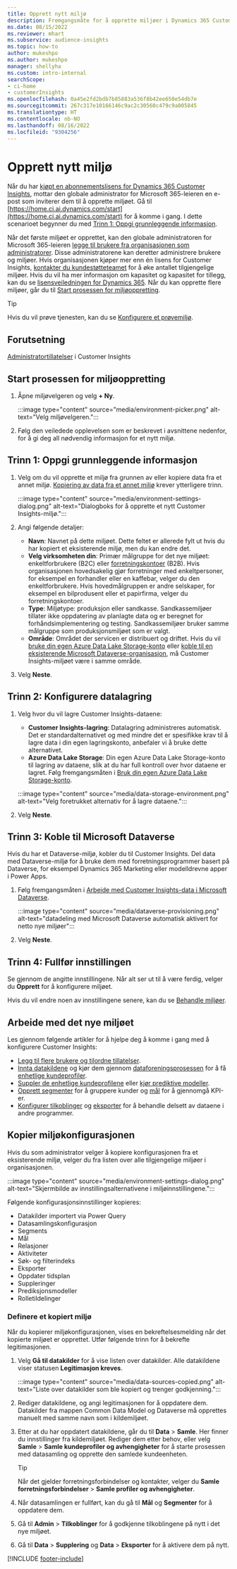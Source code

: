 ```yaml
---
title: Opprett nytt miljø
description: Fremgangsmåte for å opprette miljøer i Dynamics 365 Customer Insights.
ms.date: 08/15/2022
ms.reviewer: mhart
ms.subservice: audience-insights
ms.topic: how-to
author: mukeshpo
ms.author: mukeshpo
manager: shellyha
ms.custom: intro-internal
searchScope:
- ci-home
- customerInsights
ms.openlocfilehash: 0a45e2fd2bdb7b85883a536f8b42ee650e54db7e
ms.sourcegitcommit: 267c317e10166146c9ac2c30560c479c9a005845
ms.translationtype: HT
ms.contentlocale: nb-NO
ms.lasthandoff: 08/16/2022
ms.locfileid: "9304256"
---
```

# <a name="create-a-new-environment"></a>Opprett nytt miljø

Når du har [kjøpt en abonnementslisens for Dynamics 365 Customer Insights](paid-license.md), mottar den globale administrator for Microsoft 365-leieren en e-post som inviterer dem til å opprette miljøet. Gå til [https://home.ci.ai.dynamics.com/start](https://home.ci.ai.dynamics.com/start) for å komme i gang. I dette scenarioet begynner du med [Trinn 1: Oppgi grunnleggende informasjon](#step-1-provide-basic-information).

Når det første miljøet er opprettet, kan den globale administratoren for Microsoft 365-leieren [legge til brukere fra organisasjonen som administratorer](permissions.md). Disse administratorene kan deretter administrere brukere og miljøer. Hvis organisasjonen kjøper mer enn én lisens for Customer Insights, [kontakter du kundestøtteteamet](https://go.microsoft.com/fwlink/?linkid=2079641) for å øke antallet tilgjengelige miljøer. Hvis du vil ha mer informasjon om kapasitet og kapasitet for tillegg, kan du se [lisensveiledningen for Dynamics 365](https://go.microsoft.com/fwlink/?LinkId=866544). Når du kan opprette flere miljøer, går du til [Start prosessen for miljøoppretting](#start-the-environment-creation-process).

> [!TIP]
> Hvis du vil prøve tjenesten, kan du se [Konfigurere et prøvemiljø](trial-signup.md).

## <a name="prerequisites"></a>Forutsetning

[Administratortillatelser](permissions.md) i Customer Insights

## <a name="start-the-environment-creation-process"></a>Start prosessen for miljøoppretting

1. Åpne miljøvelgeren og velg **+ Ny**.
  
   :::image type="content" source="media/environment-picker.png" alt-text="Velg miljøvelgeren.":::

1. Følg den veiledede opplevelsen som er beskrevet i avsnittene nedenfor, for å gi deg all nødvendig informasjon for et nytt miljø.

## <a name="step-1-provide-basic-information"></a>Trinn 1: Oppgi grunnleggende informasjon

1. Velg om du vil opprette et miljø fra grunnen av eller kopiere data fra et annet miljø. [Kopiering av data fra et annet miljø](#copy-the-environment-configuration) krever ytterligere trinn.

   :::image type="content" source="media/environment-settings-dialog.png" alt-text="Dialogboks for å opprette et nytt Customer Insights-miljø.":::

1. Angi følgende detaljer:

   - **Navn**: Navnet på dette miljøet. Dette feltet er allerede fylt ut hvis du har kopiert et eksisterende miljø, men du kan endre det.
   - **Velg virksomheten din**: Primær målgruppe for det nye miljøet: enkeltforbrukere (B2C) eller [forretningskontoer](work-with-business-accounts.md) (B2B). Hvis organisasjonen hovedsakelig gjør forretninger med enkeltpersoner, for eksempel en forhandler eller en kaffebar, velger du den enkeltforbrukere. Hvis hovedmålgruppen er andre selskaper, for eksempel en bilprodusent eller et papirfirma, velger du forretningskontoer.
   - **Type**: Miljøtype: produksjon eller sandkasse. Sandkassemiljøer tillater ikke oppdatering av planlagte data og er beregnet for forhåndsimplementering og testing. Sandkassemiljøer bruker samme målgruppe som produksjonsmiljøet som er valgt.
   - **Område**: Området der servicen er distribuert og driftet. Hvis du vil [bruke din egen Azure Data Lake Storage-konto](own-data-lake-storage.md) eller [koble til en eksisterende Microsoft Dataverse-organisasjon](customer-insights-dataverse.md), må Customer Insights-miljøet være i samme område.

1. Velg **Neste**.

## <a name="step-2-configure-data-storage"></a>Trinn 2: Konfigurere datalagring

1. Velg hvor du vil lagre Customer Insights-dataene:

   - **Customer Insights-lagring**: Datalagring administreres automatisk. Det er standardalternativet og med mindre det er spesifikke krav til å lagre data i din egen lagringskonto, anbefaler vi å bruke dette alternativet.
   - **Azure Data Lake Storage**: Din egen Azure Data Lake Storage-konto til lagring av dataene, slik at du har full kontroll over hvor dataene er lagret. Følg fremgangsmåten i [Bruk din egen Azure Data Lake Storage-konto](own-data-lake-storage.md).

   :::image type="content" source="media/data-storage-environment.png" alt-text="Velg foretrukket alternativ for å lagre dataene.":::

1. Velg **Neste**.

## <a name="step-3-connect-to-microsoft-dataverse"></a>Trinn 3: Koble til Microsoft Dataverse

Hvis du har et Dataverse-miljø, kobler du til Customer Insights. Del data med Dataverse-miljø for å bruke dem med forretningsprogrammer basert på Dataverse, for eksempel Dynamics 365 Marketing eller modelldrevne apper i Power Apps.

1. Følg fremgangsmåten i [Arbeide med Customer Insights-data i Microsoft Dataverse](customer-insights-dataverse.md).

   :::image type="content" source="media/dataverse-provisioning.png" alt-text="datadeling med Microsoft Dataverse automatisk aktivert for netto nye miljøer":::

1. Velg **Neste**.

## <a name="step-4-finalize-the-settings"></a>Trinn 4: Fullfør innstillingen

Se gjennom de angitte innstillingene. Når alt ser ut til å være ferdig, velger du **Opprett** for å konfigurere miljøet.

Hvis du vil endre noen av innstillingene senere, kan du se [Behandle miljøer](manage-environments.md).

## <a name="work-with-your-new-environment"></a>Arbeide med det nye miljøet

Les gjennom følgende artikler for å hjelpe deg å komme i gang med å konfigurere Customer Insights:

- [Legg til flere brukere og tilordne tillatelser](permissions.md).
- [Innta datakildene](data-sources.md) og kjør dem gjennom [dataforeningsprosessen](data-unification.md) for å få [enhetlige kundeprofiler](customer-profiles.md).
- [Suppler de enhetlige kundeprofilene](enrichment-hub.md) eller [kjør prediktive modeller](predictions-overview.md).
- [Opprett segmenter](segments.md) for å gruppere kunder og [mål](measures.md) for å gjennomgå KPI-er.
- [Konfigurer tilkoblinger](connections.md) og [eksporter](export-destinations.md) for å behandle delsett av dataene i andre programmer.

## <a name="copy-the-environment-configuration"></a>Kopier miljøkonfigurasjonen

Hvis du som administrator velger å kopiere konfigurasjonen fra et eksisterende miljø, velger du fra listen over alle tilgjengelige miljøer i organisasjonen.

:::image type="content" source="media/environment-settings-dialog.png" alt-text="Skjermbilde av innstillingsalternativene i miljøinnstillingene.":::

Følgende konfigurasjonsinnstillinger kopieres:

- Datakilder importert via Power Query
- Datasamlingskonfigurasjon
- Segments
- Mål
- Relasjoner
- Aktiviteter
- Søk- og filterindeks
- Eksporter
- Oppdater tidsplan
- Suppleringer
- Prediksjonsmodeller
- Rolletildelinger

### <a name="set-up-a-copied-environment"></a>Definere et kopiert miljø

Når du kopierer miljøkonfigurasjonen, vises en bekreftelsesmelding når det kopierte miljøet er opprettet. Utfør følgende trinn for å bekrefte legitimasjonen.

1. Velg **Gå til datakilder** for å vise listen over datakilder. Alle datakildene viser statusen **Legitimasjon kreves**.

   :::image type="content" source="media/data-sources-copied.png" alt-text="Liste over datakilder som ble kopiert og trenger godkjenning.":::

1. Rediger datakildene, og angi legitimasjonen for å oppdatere dem. Datakilder fra mappen Common Data Model og Dataverse må opprettes manuelt med samme navn som i kildemiljøet.

1. Etter at du har oppdatert datakildene, går du til **Data** > **Samle**. Her finner du innstillinger fra kildemiljøet. Rediger dem etter behov, eller velg **Samle** > **Samle kundeprofiler og avhengigheter** for å starte prosessen med datasamling og opprette den samlede kundeenheten.

   > [!TIP]
   > Når det gjelder forretningsforbindelser og kontakter, velger du **Samle forretningsforbindelser** > **Samle profiler og avhengigheter**.

1. Når datasamlingen er fullført, kan du gå til **Mål** og **Segmenter** for å oppdatere dem.

1. Gå til **Admin** > **Tilkoblinger** for å godkjenne tilkoblingene på nytt i det nye miljøet.

1. Gå til **Data** > **Supplering** og **Data** > **Eksporter** for å aktivere dem på nytt.

[!INCLUDE [footer-include](includes/footer-banner.md)]
